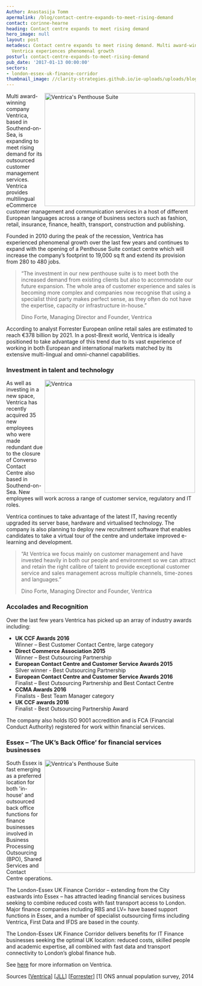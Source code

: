 ```yaml
---
Author: Anastasija Tomm
apermalink: /blog/contact-centre-expands-to-meet-rising-demand
contact: corinne-hearne
heading: Contact centre expands to meet rising demand
hero_image: null
layout: post
metadesc: Contact centre expands to meet rising demand. Multi award-winning company
  Ventrica experiences phenomenal growth
posturl: contact-centre-expands-to-meet-rising-demand
pub_date: '2017-01-13 00:00:00'
sectors:
- london-essex-uk-finance-corridor
thumbnail_image: //clarity-strategies.github.io/ie-uploads/uploads/blog/Ventrica_new_penthouse_contact_centre_suite_165.jpg
---
```


<p><a href='http://www.ventrica.co.uk/news/news_content/ventrica-expands-contact-centre-to-330-seats-to-meet-rising-demand-for-its-outsourced-customer-management-services' target='_blank'><img alt="Ventrica's Penthouse Suite" src='//clarity-strategies.github.io/ie-uploads/uploads/about/Ventrica_new_penthouse_contact_centre_suite_700.jpg' style='width: 400px; height: 300px; margin-left: 2px; margin-right: 2px; float: right;'/></a>Multi award-winning company Ventrica, based in Southend-on-Sea, is expanding to meet rising demand for its outsourced customer management services. Ventrica provides multilingual eCommerce customer management and communication services in a host of different European languages across a range of business sectors such as fashion, retail, insurance, finance, health, transport, construction and publishing.</p><p>Founded in 2010 during the peak of the recession, Ventrica has experienced phenomenal growth over the last few years and continues to expand with the opening of a Penthouse Suite contact centre which will increase the company’s footprint to 19,000 sq ft and extend its provision from 280 to 480 jobs.</p><blockquote><p>“The investment in our new penthouse suite is to meet both the increased demand from existing clients but also to accommodate our future expansion. The whole area of customer experience and sales is becoming more complex and companies now recognise that using a specialist third party makes perfect sense, as they often do not have the expertise, capacity or infrastructure in-house.”</p><p>Dino Forte, Managing Director and Founder, Ventrica</p></blockquote><p>According to analyst Forrester European online retail sales are estimated to reach €378 billion by 2021. In a post-Brexit world, Ventrica is ideally positioned to take advantage of this trend due to its vast experience of working in both European and international markets matched by its extensive multi-lingual and omni-channel capabilities.</p><h3>Investment in talent and technology</h3><p><img alt='Ventrica' src='//clarity-strategies.github.io/ie-uploads/uploads/about/PTAIT_20150112_0588_400.jpg' style='width: 400px; height: 300px; margin-left: 2px; margin-right: 2px; float: right;'/>As well as investing in a new space, Ventrica has recently acquired 35 new employees who were made redundant due to the closure of Converso Contact Centre also based in Southend-on-Sea. New employees will work across a range of customer service, regulatory and IT roles.</p><p>Ventrica continues to take advantage of the latest IT, having recently upgraded its server base, hardware and virtualised technology. The company is also planning to deploy new recruitment software that enables candidates to take a virtual tour of the centre and undertake improved e-learning and development.</p><blockquote><p>“At Ventrica we focus mainly on customer management and have invested heavily in both our people and environment so we can attract and retain the right calibre of talent to provide exceptional customer service and sales management across multiple channels, time-zones and languages.”</p><p>Dino Forte, Managing Director and Founder, Ventrica</p></blockquote><h3>Accolades and Recognition</h3><p>Over the last few years Ventrica has picked up an array of industry awards including:</p><ul><li><strong>UK CCF Awards 2016 </strong><br/>	Winner – Best Customer Contact Centre, large category</li><li><strong>Direct Commerce Association 2015</strong><br/>	Winner – Best Outsourcing Partnership </li><li><strong>European Contact Centre and Customer Service Awards 2015 </strong><br/>	Silver winner - Best Outsourcing Partnership</li><li><strong>European Contact Centre and Customer Service Awards 2016</strong><br/>	Finalist – Best Outsourcing Partnership and Best Contact Centre</li><li><strong>CCMA Awards 2016</strong><br/>	Finalists - Best Team Manager category </li><li><strong>UK CCF awards 2016</strong><br/>	Finalist - Best Outsourcing Partnership Award  </li></ul><p>The company also holds ISO 9001 accredition and is FCA (Financial Conduct Authority) registered for work within financial services.</p><h3>Essex – ‘The UK’s Back Office’ for financial services businesses</h3><p><a href='http://www.ventrica.co.uk/news/news_content/ventrica-expands-contact-centre-to-330-seats-to-meet-rising-demand-for-its-outsourced-customer-management-services' target='_blank'><img alt="Ventrica's Penthouse Suite" src='//clarity-strategies.github.io/ie-uploads/uploads/about/Ventrica-new-Penthouse-contact-centre-suite-400.jpg' style='width: 400px; height: 300px; margin-left: 2px; margin-right: 2px; float: right;'/></a>South Essex is fast emerging as a preferred location for both 'in-house' and outsourced back office functions for finance businesses involved in Business Processing Outsourcing (BPO), Shared Services and Contact Centre operations.</p><p>The London-Essex UK Finance Corridor – extending from the City eastwards into Essex – has attracted leading financial services business seeking to combine reduced costs with fast transport access to London. Major finance companies including RBS and LV= have based support functions in Essex, and a number of specialist outsourcing firms including Ventrica, First Data and IFDS are based in the county.</p><p>The London-Essex UK Finance Corridor delivers benefits for IT Finance businesses seeking the optimal UK location: reduced costs, skilled people and academic expertise, all combined with fast data and transport connectivity to London’s global finance hub.</p><p>See <a href='http://investessex.co.uk/studies/case-studies/ventrica' target='_blank'>here</a> for more information on Ventrica.</p><p>Sources [<a href='http://www.ventrica.co.uk/news/news_content/ventrica-expands-contact-centre-to-330-seats-to-meet-rising-demand-for-its-outsourced-customer-management-services' target='_blank'>Ventrica</a>] [<a href='http://www.jll.co.uk/united-kingdom/en-gb/news/1865/companies-re-shoring-risen-uk' target='_blank'>JLL</a>] [<a href='https://www.forrester.com/Online+Sales+Will+Make+Up+12+Of+Western+Europes+Retail+Sales+By+2021/-/E-PRE9644' target='_blank'>Forrester</a>] [1] ONS annual population survey, 2014</p>